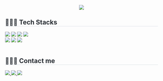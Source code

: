 <div align="center">
    <img
        src="https://capsule-render.vercel.app/api?type=waving&color=0:cacfed,100:e8b6b5&height=180&text=Eunsaem's%20GitHub&animation=&fontColor=ffffff&fontSize=50" />
</div>
<!-- <div style="text-align: left;">
    <h2 style="border-bottom: 1px solid #d8dee4; color: #282d33;">자기소개 제목</h2>
    <div style="font-weight: 700; font-size: 15px; text-align: left; color: #282d33;"> 자기소개 내용 </div>
</div><br> -->
<div style="text-align: left;">
    <h2 style="border-bottom: 1px solid #d8dee4; color: #282d33;"> 👩🏻‍💻 Tech Stacks </h2> 
    <div style="margin: ; text-align: left;" "text-align: left;"> <img
            src="https://img.shields.io/badge/C-A8B9CC?style=flat-square&logo=C&logoColor=white">
        <img src="https://img.shields.io/badge/C++-00599C?style=flat-square&logo=C%2B%2B&logoColor=white">
        <img src="https://img.shields.io/badge/Java-007396?style=flat-square&logo=Java&logoColor=white">
        <img src="https://img.shields.io/badge/Spring-6DB33F?style=flat-square&logo=Spring&logoColor=white"/> <br>
        <img src="https://img.shields.io/badge/Notion-181717?style=flat-square&logo=Notion&logoColor=white">
        <img src="https://img.shields.io/badge/Github-181717?style=flat-square&logo=Github&logoColor=white">
        <img src="https://img.shields.io/badge/Figma-ffb13b?style=flat-square&logo=Figma&logoColor=white"/>
    </div>
<!--     <div  align= "right">
    <img
            src="https://github-readme-stats.vercel.app/api/top-langs/?username=eunsaemsaem&layout=compact&bg_color=180,00000000,00000000&title_color=556477&text_color=556477" />
    </div> -->
</div><br>
<div style="text-align: left;">
    <h2 style="border-bottom: 1px solid #d8dee4; color: #282d33;"> 🙋🏻‍♀️ Contact me </h2>
    <div style="text-align: left;"> <a href=https://www.instagram.com/saem0.0meas /> <img
            src="https://img.shields.io/badge/Instagram-E4405F?style=flat-square&logo=Instagram&logoColor=white&link=https://www.instagram.com/saem0.0meas/">
        </a>
        <a href=https://saemmeas-coding.tistory.com> <img
                src="https://img.shields.io/badge/Tistory-000000?style=flat-square&logo=Tistory&logoColor=white&link=https://saemmeas-coding.tistory.com">
        </a>
        <a href="mailto:sweeet0308@gmail.com"><img src="https://img.shields.io/badge/Gmail-d14836?style=flat-square&logo=Gmail&logoColor=white&link=sweeet03080@gmail.com"/></a>
    </div> <br>
    <div style="text-align: left;"> </div>
</div>
<!-- <div style="text-align: left;">
    <h2 style="border-bottom: 1px solid #d8dee4; color: #282d33;"> 🏅 Stats </h2>
    <div style="text-align: left;"> <img
            src="https://github-readme-stats.vercel.app/api?username=eunsaemsaem&bg_color=180,00000000,00000000&title_color=556477&text_color=556477" />
        <img
            src="https://github-readme-stats.vercel.app/api/top-langs/?username=eunsaemsaem&layout=compact&bg_color=180,00000000,00000000&title_color=556477&text_color=556477" />
    </div> -->
</div>
